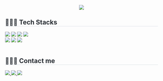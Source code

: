 <div align="center">
    <img
        src="https://capsule-render.vercel.app/api?type=waving&color=0:cacfed,100:e8b6b5&height=180&text=Eunsaem's%20GitHub&animation=&fontColor=ffffff&fontSize=50" />
</div>
<!-- <div style="text-align: left;">
    <h2 style="border-bottom: 1px solid #d8dee4; color: #282d33;">자기소개 제목</h2>
    <div style="font-weight: 700; font-size: 15px; text-align: left; color: #282d33;"> 자기소개 내용 </div>
</div><br> -->
<div style="text-align: left;">
    <h2 style="border-bottom: 1px solid #d8dee4; color: #282d33;"> 👩🏻‍💻 Tech Stacks </h2> 
    <div style="margin: ; text-align: left;" "text-align: left;"> <img
            src="https://img.shields.io/badge/C-A8B9CC?style=flat-square&logo=C&logoColor=white">
        <img src="https://img.shields.io/badge/C++-00599C?style=flat-square&logo=C%2B%2B&logoColor=white">
        <img src="https://img.shields.io/badge/Java-007396?style=flat-square&logo=Java&logoColor=white">
        <img src="https://img.shields.io/badge/Spring-6DB33F?style=flat-square&logo=Spring&logoColor=white"/> <br>
        <img src="https://img.shields.io/badge/Notion-181717?style=flat-square&logo=Notion&logoColor=white">
        <img src="https://img.shields.io/badge/Github-181717?style=flat-square&logo=Github&logoColor=white">
        <img src="https://img.shields.io/badge/Figma-ffb13b?style=flat-square&logo=Figma&logoColor=white"/>
    </div>
<!--     <div  align= "right">
    <img
            src="https://github-readme-stats.vercel.app/api/top-langs/?username=eunsaemsaem&layout=compact&bg_color=180,00000000,00000000&title_color=556477&text_color=556477" />
    </div> -->
</div><br>
<div style="text-align: left;">
    <h2 style="border-bottom: 1px solid #d8dee4; color: #282d33;"> 🙋🏻‍♀️ Contact me </h2>
    <div style="text-align: left;"> <a href=https://www.instagram.com/saem0.0meas /> <img
            src="https://img.shields.io/badge/Instagram-E4405F?style=flat-square&logo=Instagram&logoColor=white&link=https://www.instagram.com/saem0.0meas/">
        </a>
        <a href=https://saemmeas-coding.tistory.com> <img
                src="https://img.shields.io/badge/Tistory-000000?style=flat-square&logo=Tistory&logoColor=white&link=https://saemmeas-coding.tistory.com">
        </a>
        <a href="mailto:sweeet0308@gmail.com"><img src="https://img.shields.io/badge/Gmail-d14836?style=flat-square&logo=Gmail&logoColor=white&link=sweeet03080@gmail.com"/></a>
    </div> <br>
    <div style="text-align: left;"> </div>
</div>
<!-- <div style="text-align: left;">
    <h2 style="border-bottom: 1px solid #d8dee4; color: #282d33;"> 🏅 Stats </h2>
    <div style="text-align: left;"> <img
            src="https://github-readme-stats.vercel.app/api?username=eunsaemsaem&bg_color=180,00000000,00000000&title_color=556477&text_color=556477" />
        <img
            src="https://github-readme-stats.vercel.app/api/top-langs/?username=eunsaemsaem&layout=compact&bg_color=180,00000000,00000000&title_color=556477&text_color=556477" />
    </div> -->
</div>
